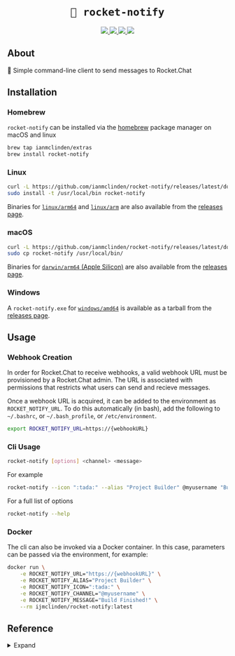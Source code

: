 <h1 align="center"><code>🚀 rocket-notify</code></h1>

<p align="center">
    <a href="https://github.com/ianmclinden/rocket-notify/actions/workflows/rust.yml?query=branch%3Amain+" title="Build status">
        <img src="https://github.com/ianmclinden/rocket-notify/actions/workflows/rust.yml/badge.svg?branch=main">
    </a>
    <a href="https://github.com/ianmclinden/rocket-notify/releases/latest" title="GitHub release">
        <img src="https://img.shields.io/github/release/ianmclinden/rocket-notify.svg">
    </a>
    <a href="https://hub.docker.com/repository/docker/ijmclinden/rocket-notify/tags" title="Docker image">
        <img src="https://img.shields.io/badge/rocket--notify-%40latest-blue?&logo=docker">
    </a>
    <a href="https://opensource.org/licenses/MIT" title="License: MIT">
        <img src="https://img.shields.io/badge/License-MIT-blue.svg">
    </a>
</p>

## About
🚀 Simple command-line client to send messages to Rocket.Chat

## Installation

### Homebrew
`rocket-notify` can be installed via the [homebrew](https://brew.sh/) package manager on macOS and linux
```sh
brew tap ianmclinden/extras
brew install rocket-notify
```

### Linux
```sh
curl -L https://github.com/ianmclinden/rocket-notify/releases/latest/download/rocket-notify-x86_64-unknown-linux-gnu.tar.gz | tar zx
sudo install -t /usr/local/bin rocket-notify
```

Binaries for [`linux/arm64`](https://github.com/ianmclinden/rocket-notify/releases/latest/download/rocket-notify-aarch64-unknown-linux-gnu.tar.gz) and [`linux/arm`](https://github.com/ianmclinden/rocket-notify/releases/latest/download/rocket-notify-arm-unknown-linux-gnueabihf.tar.gz) are also available from the [releases page](https://github.com/ianmclinden/rocket-notify/releases/latest).

### macOS
```sh
curl -L https://github.com/ianmclinden/rocket-notify/releases/latest/download/rocket-notify-x86_64-apple-darwin.tar.gz | tar zx
sudo cp rocket-notify /usr/local/bin/
```

Binaries for [`darwin/arm64` (Apple Silicon)](
https://github.com/ianmclinden/rocket-notify/releases/latest/download/rocket-notify-aarch64-apple-darwin.tar.gz) are also available from the [releases page](https://github.com/ianmclinden/rocket-notify/releases/latest).

### Windows
A `rocket-notify.exe` for [`windows/amd64`](https://github.com/ianmclinden/rocket-notify/releases/latest/download/rocket-notify-x86_64-pc-windows-gnu.tar.gz) is available as a tarball from the [releases page](https://github.com/ianmclinden/rocket-notify/releases/latest). 

## Usage

### Webhook Creation
In order for Rocket.Chat to receive webhooks, a valid webhook URL must be provisioned by a Rocket.Chat admin. The URL is associated with permissions that restricts what users can send and recieve messages.

Once a webhook URL is acquired, it can be added to the environment as `ROCKET_NOTIFY_URL`. To do this automatically (in bash), add the following to `~/.bashrc`, or `~/.bash_profile`, or `/etc/environment`.
```sh
export ROCKET_NOTIFY_URL=https://{webhookURL}
```

### Cli Usage

```sh
rocket-notify [options] <channel> <message>
```

For example
```sh
rocket-notify --icon ":tada:" --alias "Project Builder" @myusername "Build Finished!"
```

For a full list of options
```sh
rocket-notify --help
```

### Docker
The cli can also be invoked via a Docker container. In this case, parameters can be passed via the environment, for example:
```sh
docker run \
    -e ROCKET_NOTIFY_URL="https://{webhookURL}" \
    -e ROCKET_NOTIFY_ALIAS="Project Builder" \
    -e ROCKET_NOTIFY_ICON=":tada:" \
    -e ROCKET_NOTIFY_CHANNEL="@myusername" \
    -e ROCKET_NOTIFY_MESSAGE="Build Finished!" \
    --rm ijmclinden/rocket-notify:latest
```

## Reference


<details>
  <summary>Expand</summary>

### Environment Variables

#### `ROCKET_NOTIFY_URL` *(Required)*
Rocket.Chat webhook URL

#### `ROCKET_NOTIFY_CHANNEL` *(Required)*
Channel to which the mesage will be sent, like '#general' or '@eric'

#### `ROCKET_NOTIFY_MESSAGE` *(Required)*
Message to send

#### `ROCKET_NOTIFY_ALIAS`
Alias for the message sender

**Default** `<hostname>`

#### `ROCKET_NOTIFY_AVATAR`
Set the sender's icon to the provided URL. Supercedes [`ROCKET_NOTIFY_ICON`](#rocket_notify_icon)

#### `ROCKET_NOTIFY_COLOR`
Color of the message header

**Default** `darkgrey`

#### `ROCKET_NOTIFY_ICON`
Set the sender's icon to an emoji

**Default** `:computer:`

#### `ROCKET_NOTIFY_MINIMIZE`
Send with message block collapsed

#### `ROCKET_NOTIFY_TITLE`
Title of the message
</details>
